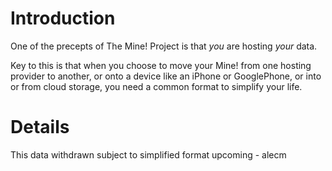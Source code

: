 # Introduction #

One of the precepts of The Mine! Project is that _you_ are hosting _your_ data.

Key to this is that when you choose to move your Mine! from one hosting provider to another, or onto a device like an iPhone or GooglePhone, or into or from cloud storage, you need a common format to simplify your life.

# Details #

This data withdrawn subject to simplified format upcoming - alecm